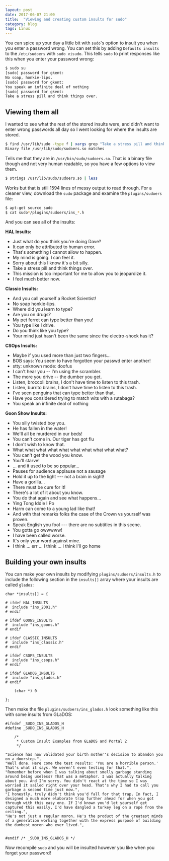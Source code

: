 ```yaml
---
layout: post
date: 2017-06-07 21:00
title:  "Viewing and creating custom insults for sudo"
category: blog
tags: Linux
---
```

You can spice up your day a little bit with `sudo`'s option to insult you when you enter a password wrong. You can set this by adding `Defaults insults` to the `/etc/sudoers` with `sudo visudo`. This tells `sudo` to print responses like this when you enter your password wrong:

```bash
$ sudo su
[sudo] password for gkent: 
No soap, honkie-lips.
[sudo] password for gkent: 
You speak an infinite deal of nothing
[sudo] password for gkent: 
Take a stress pill and think things over.
```

Viewing them all
----------------
I wanted to see what the rest of the stored insults were, and didn't want to enter wrong passwords all day so I went looking for where the insults are stored.

```bash
$ find /usr/lib/sudo -type f | xargs grep "Take a stress pill and think things over."
Binary file /usr/lib/sudo/sudoers.so matches
```

Tells me that they are in `/usr/bin/sudo/sudoers.so`. That is a binary file though and not very human readable, so you have a few options to view them.

```bash
$ strings /usr/lib/sudo/sudoers.so | less
```

Works but that is still 1594 lines of messy output to read through. For a cleaner view, download the `sudo` package and examine the `plugins/sudoers` file:

```bash
$ apt-get source sudo
$ cat sudo*/plugins/sudoers/ins_*.h
```
    
And you can see all of the insults:

**HAL Insults:**

 - Just what do you think you're doing Dave?
 - It can only be attributed to human error.
 - That's something I cannot allow to happen.
 - My mind is going. I can feel it.
 - Sorry about this I know it's a bit silly.
 - Take a stress pill and think things over.
 - This mission is too important for me to allow you to jeopardize it.
 - I feel much better now.

**Classic Insults:**

- And you call yourself a Rocket Scientist!
- No soap honkie-lips.
- Where did you learn to type?
- Are you on drugs?
- My pet ferret can type better than you!
- You type like I drive.
- Do you think like you type?
- Your mind just hasn't been the same since the electro-shock has it?

**CSOps Insults:**

- Maybe if you used more than just two fingers...
- BOB says:  You seem to have forgotten your passwd enter another!
- stty: unknown mode: doofus
- I can't hear you -- I'm using the scrambler.
- The more you drive -- the dumber you get.
- Listen, broccoli brains, I don't have time to listen to this trash.
- Listen, burrito brains, I don't have time to listen to this trash.
- I've seen penguins that can type better than that.
- Have you considered trying to match wits with a rutabaga?
- You speak an infinite deal of nothing

**Goon Show Insults:**

- You silly twisted boy you.
- He has fallen in the water!
- We'll all be murdered in our beds!
- You can't come in. Our tiger has got flu
- I don't wish to know that.
- What what what what what what what what what what?
- You can't get the wood you know.
- You'll starve!
- ... and it used to be so popular...
- Pauses for audience applause not a sausage
- Hold it up to the light --- not a brain in sight!
- Have a gorilla...
- There must be cure for it!
- There's a lot of it about you know.
- You do that again and see what happens...
- Ying Tong Iddle I Po
- Harm can come to a young lad like that!
- And with that remarks folks the case of the Crown vs yourself was proven.
- Speak English you fool --- there are no subtitles in this scene.
- You gotta go owwwww!
- I have been called worse.
- It's only your word against mine.
- I think ... err ... I think ... I think I'll go home

Building your own insults
-------------------------
You can make your own insults by modifying `plugins/sudoers/insults.h` to include the following section in the `insults[]` array where your insults are called `glados`:

    char *insults[] = {
    
    # ifdef HAL_INSULTS
    #  include "ins_2001.h"
    # endif
    
    # ifdef GOONS_INSULTS
    #  include "ins_goons.h"
    # endif
    
    # ifdef CLASSIC_INSULTS
    #  include "ins_classic.h"
    # endif
    
    # ifdef CSOPS_INSULTS
    #  include "ins_csops.h"
    # endif
    
    # ifdef GLADOS_INSULTS
    #  include "ins_glados.h"
    # endif
    
        (char *) 0
    
    };

 
Then make the file `plugins/sudoers/ins_glados.h` look something like this with some insults from GLaDOS:


    #ifndef _SUDO_INS_GLADOS_H
    #define _SUDO_INS_GLADOS_H
    
        /*
         * Custom Insult Examples from GLaDOS and Portal 2
         */
    
    "Science has now validated your birth mother's decision to abandon you on a doorstep.",
    "Well done. Here come the test results: 'You are a horrible person.' That's what it says. We weren't even testing for that.",
    "Remember before when I was talking about smelly garbage standing around being useless? That was a metaphor. I was actually talking about you. And I'm sorry. You didn't react at the time so I was worried it sailed right over your head. That's why I had to call you garbage a second time just now.",
    "I honestly, truly didn't think you'd fall for that trap. In fact, I designed a much more elaborate trap further ahead for when you got through with this easy one. If I'd known you'd let yourself get captured this easily, I'd have dangled a turkey leg on a rope from the ceiling.",
    "He's not just a regular moron. He's the product of the greatest minds of a generation working together with the express purpose of building the dumbest moron who ever lived.",
    
        
    #endif /* _SUDO_INS_GLADOS_H */


Now recompile `sudo` and you will be insulted however you like when you forget your password!